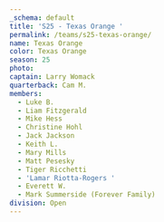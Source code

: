 ```yaml
---
_schema: default
title: 'S25 - Texas Orange '
permalink: /teams/s25-texas-orange/
name: Texas Orange
color: Texas Orange
season: 25
photo:
captain: Larry Womack
quarterback: Cam M.
members:
  - Luke B.
  - Liam Fitzgerald
  - Mike Hess
  - Christine Hohl
  - Jack Jackson
  - Keith L.
  - Mary Mills
  - Matt Pesesky
  - Tiger Ricchetti
  - 'Lamar Riotta-Rogers '
  - Everett W.
  - Mark Summerside (Forever Family)
division: Open
---
```

